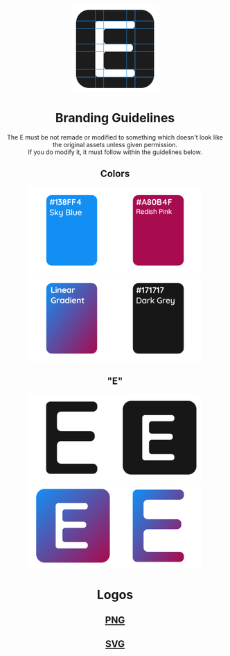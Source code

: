 <p align="center"><img width="200px" src="svg/guidelines.svg"></p>

<h1 align="center">Branding Guidelines</h1>
<p align="center">The E must be not remade or modified to something which doesn't look like the original assets unless given permission.
<br>If you do modify it, it must follow within the guidelines below.</p>

<h2 align="center">Colors</h2>
<p align="center"><img width="200px" src="img/blue.png"><img width="200px" src="img/redish_pink.png"><img width="200px" src="img/gradient.png"><img width="200px" src="img/grey.png"></p>

<h2 align="center">"E"</h2>
<p align="center"><img width="200px" src="svg/enlister_'E'_dark.svg"><img width="200px" src="svg/'E'_grey.svg"><img width="200px" src="svg/enlister_fill.svg"><img width="200px" src="svg/enlister_'E'_fill.svg"></p>

<h1 align="center">Logos</h1>
<a align="center" href="https://github.com/PieBotDevs/enlister/tree/master/branding/img"><h2 align="center">PNG</h2></a>
<a align="center" href="https://github.com/PieBotDevs/enlister/tree/master/branding/svg"><h2 align="center">SVG</h2></a>
